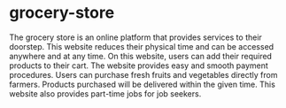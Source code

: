 # grocery-store
<p>The grocery store is an online platform that provides services to their doorstep. This website reduces their physical time and can be accessed anywhere and at any time. On this website, users can add their required products to their cart. The website provides easy and smooth payment procedures. Users can purchase fresh fruits and vegetables directly from farmers. Products purchased will be delivered within the given time. This website also provides part-time jobs for job seekers.</p>
